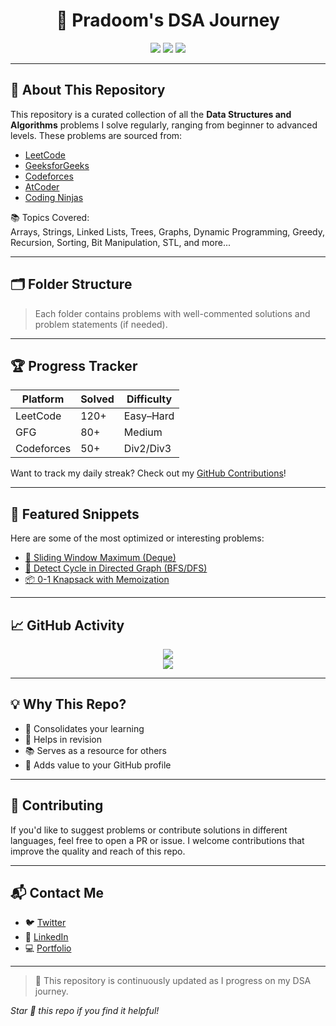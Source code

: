 <!-- Header Section -->
<h1 align="center">🚀 Pradoom's DSA Journey</h1>

<p align="center">
  <img src="https://img.shields.io/badge/Language-C++%20%7C%20Python-blue?style=for-the-badge&logo=codewars" />
  <img src="https://img.shields.io/badge/Problems%20Solved-🔥%20100%2B-orange?style=for-the-badge&logo=leetcode" />
  <img src="https://img.shields.io/badge/Goal-Crack%20the%20Coding%20Interview-brightgreen?style=for-the-badge" />
</p>

---

## 🧠 About This Repository

This repository is a curated collection of all the **Data Structures and Algorithms** problems I solve regularly, ranging from beginner to advanced levels. These problems are sourced from:

- [LeetCode](https://leetcode.com)
- [GeeksforGeeks](https://geeksforgeeks.org)
- [Codeforces](https://codeforces.com)
- [AtCoder](https://atcoder.jp)
- [Coding Ninjas](https://codingninjas.com)

📚 Topics Covered:  
Arrays, Strings, Linked Lists, Trees, Graphs, Dynamic Programming, Greedy, Recursion, Sorting, Bit Manipulation, STL, and more...

---

## 🗂️ Folder Structure


> Each folder contains problems with well-commented solutions and problem statements (if needed).

---

## 🏆 Progress Tracker

| Platform     | Solved | Difficulty |
|--------------|--------|------------|
| LeetCode     | 120+   | Easy–Hard  |
| GFG          | 80+    | Medium     |
| Codeforces   | 50+    | Div2/Div3  |

Want to track my daily streak? Check out my [GitHub Contributions](#️-github-activity)!

---

## 📌 Featured Snippets

Here are some of the most optimized or interesting problems:
- [🔁 Sliding Window Maximum (Deque)](./SlidingWindowMaximum.cpp)
- [🔗 Detect Cycle in Directed Graph (BFS/DFS)](./Graph/CycleDetection.cpp)
- [📦 0-1 Knapsack with Memoization](./DP/Knapsack.cpp)

---

## 📈 GitHub Activity

<p align="center">
  <img src="https://github-readme-stats.vercel.app/api?username=your-username&show_icons=true&theme=radical" />
  <br/>
  <img src="https://github-readme-streak-stats.herokuapp.com/?user=your-username&theme=radical" />
</p>

---

## 💡 Why This Repo?

- 📌 Consolidates your learning
- 🚀 Helps in revision
- 📚 Serves as a resource for others
- 💼 Adds value to your GitHub profile

---

## 🤝 Contributing

If you'd like to suggest problems or contribute solutions in different languages, feel free to open a PR or issue. I welcome contributions that improve the quality and reach of this repo.

---

## 📬 Contact Me

- 🐦 [Twitter](https://twitter.com/)
- 💼 [LinkedIn](https://www.linkedin.com/in/)
- 💻 [Portfolio](https://your-portfolio.com)

---

> 🚨 This repository is continuously updated as I progress on my DSA journey.

_Star 🌟 this repo if you find it helpful!_
